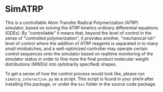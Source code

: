 # SimATRP

This is a controllable Atom Transfer Radical Polymerization (ATRP) simulator, based on solving the ATRP kinetics ordinary differential equations (ODEs).  By "controllable" it means that, beyond the level of control in the sense of "controlled polymerization", it provides another, "mechanical-ish" level of control where the addition of ATRP reagents is separated in to many small minibatches, and a well-optimized controller may operate certain control sequences onto the simulator based on realtime monitoring of the simulator status in order to fine-tune the final product molecular weight distributions (MWDs) into (arbitrarily specified) shapes.

To get a sense of how the control process would look like, please run `simatrp_interactive.py` as a script.  This script is found in your `$PATH` after installing this package, or under the `bin` folder in the source code package.

